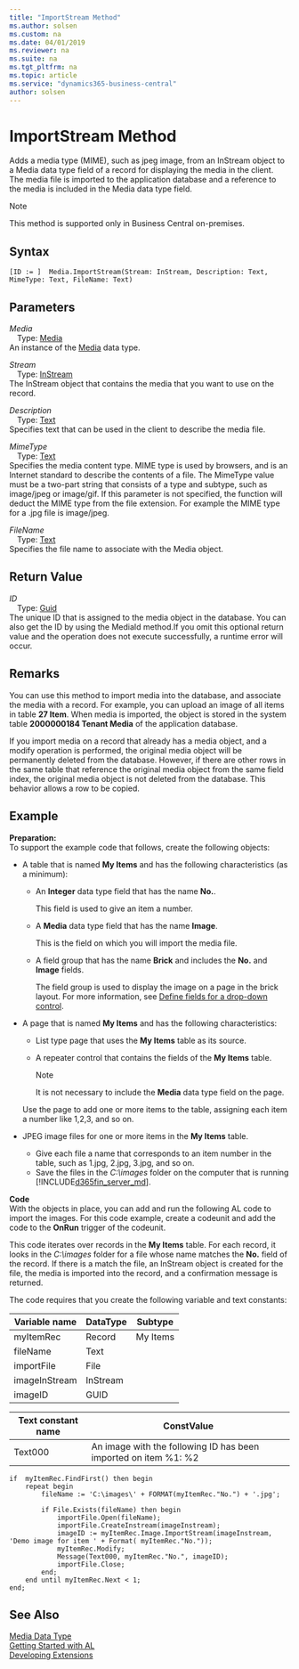 ```yaml
---
title: "ImportStream Method"
ms.author: solsen
ms.custom: na
ms.date: 04/01/2019
ms.reviewer: na
ms.suite: na
ms.tgt_pltfrm: na
ms.topic: article
ms.service: "dynamics365-business-central"
author: solsen
---
```

[//]: # (START>DO_NOT_EDIT)
[//]: # (IMPORTANT:Do not edit any of the content between here and the END>DO_NOT_EDIT.)
[//]: # (Any modifications should be made in the .xml files in the ModernDev repo.)
# ImportStream Method
Adds a media type (MIME), such as jpeg image, from an InStream object to a Media data type field of a record for displaying the media in the client. The media file is imported to the application database and a reference to the media is included in the Media data type field.

> [!NOTE]
> This method is supported only in Business Central on-premises.

## Syntax
```
[ID := ]  Media.ImportStream(Stream: InStream, Description: Text, MimeType: Text, FileName: Text)
```
## Parameters
*Media*  
&emsp;Type: [Media](media-data-type.md)  
An instance of the [Media](media-data-type.md) data type.  

*Stream*  
&emsp;Type: [InStream](../instream/instream-data-type.md)  
The InStream object that contains the media that you want to use on the record.
        
*Description*  
&emsp;Type: [Text](../text/text-data-type.md)  
Specifies text that can be used in the client to describe the media file.
        
*MimeType*  
&emsp;Type: [Text](../text/text-data-type.md)  
Specifies the media content type. MIME type is used by browsers, and is an Internet standard to describe the contents of a file. The MimeType value must be a two-part string that consists of a type and subtype, such as image/jpeg or image/gif. If this parameter is not specified, the function will deduct the MIME type from the file extension. For example the MIME type for a .jpg file is image/jpeg.
        
*FileName*  
&emsp;Type: [Text](../text/text-data-type.md)  
Specifies the file name to associate with the Media object.  


## Return Value
*ID*  
&emsp;Type: [Guid](../guid/guid-data-type.md)  
The unique ID that is assigned to the media object in the database. You can also get the ID by using the MediaId method.If you omit this optional return value and the operation does not execute successfully, a runtime error will occur.    


[//]: # (IMPORTANT: END>DO_NOT_EDIT)

## Remarks  
 You can use this method to import media into the database, and associate the media with a record. For example, you can upload an image of all items in table **27 Item**. When media is imported, the object is stored in the system table **2000000184 Tenant Media** of the application database.  

If you import media on a record that already has a media object, and a modify operation is performed, the original media object will be permanently deleted from the database. However, if there are other rows in the same table that reference the original media object from the same field index, the original media object is not deleted from the database. This behavior allows a row to be copied.

## Example  
**Preparation:**   
To support the example code that follows, create the following objects:

- A table that is named **My Items** and has the following characteristics (as a minimum):
  - An **Integer** data type field that has the name **No.**.

    This field is used to give an item a number.
  - A **Media** data type field that has the name **Image**.

    This is the field on which you will import the media file.
  - A field group that has the name **Brick** and includes the **No.** and **Image** fields.

      The field group is used to display the image on a page in the brick layout. For more information, see [Define fields for a drop-down control](../../devenv-field-groups.md).
- A page that is named **My Items** and has the following characteristics:

  -   List type page that uses the **My Items** table as its source.
  -   A repeater control that contains the fields of the **My Items** table.

      >[!NOTE]
      >It is not necessary to include the **Media** data type field on the page.

  Use the page to add one or more items to the table, assigning each item a number like 1,2,3, and so on.

- JPEG image files for one or more items in the **My Items** table.
  -   Give each file a name that corresponds to an item number in the table, such as 1.jpg, 2.jpg, 3.jpg, and so on.
  -   Save the files in the *C:\images* folder on the computer that is running [!INCLUDE[d365fin_server_md](../../includes/d365fin_server_md.md)].

**Code**  
With the objects in place, you can add and run the following AL code to import the images. For this code example, create a codeunit and add the code to the **OnRun** trigger of the codeunit.

This code iterates over records in the **My Items** table. For each record, it looks in the *C:\\images* folder for a file whose name matches the **No.** field of the record. If there is a match the file, an InStream object is created for the file, the media is imported into the record, and a confirmation message is returned.

The code requires that you create the following variable and text constants:

|Variable name|DataType|Subtype|  
|-------------------|--------------|-------------|  
|myItemRec|Record|My Items|   
|fileName|Text||  
|importFile|File||
|imageInStream|InStream||  
|imageID|GUID||  

|Text constant name|ConstValue|
|-------------------|--------------|
|Text000|An image with the following ID has been imported on item %1: %2|

```  
if  myItemRec.FindFirst() then begin  
    repeat begin
        fileName := 'C:\images\' + FORMAT(myItemRec."No.") + '.jpg';  

        if File.Exists(fileName) then begin  
            importFile.Open(fileName);  
            importFile.CreateInstream(imageInstream);  
            imageID := myItemRec.Image.ImportStream(imageInstream, 'Demo image for item ' + Format( myItemRec."No."));  
            myItemRec.Modify;  
            Message(Text000, myItemRec."No.", imageID);  
            importFile.Close;
        end;  
    end until myItemRec.Next < 1;  
end;  
```  

## See Also
[Media Data Type](media-data-type.md)  
[Getting Started with AL](../../devenv-get-started.md)  
[Developing Extensions](../../devenv-dev-overview.md)